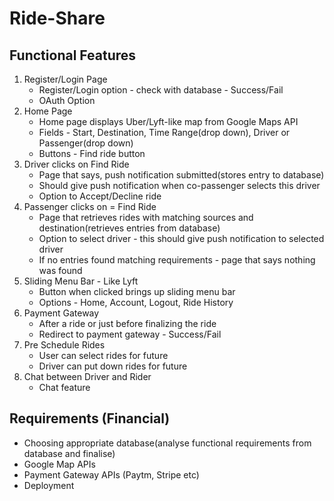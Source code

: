 # Ride-Share
## Functional Features 
<ol>
  <li>
  Register/Login Page
    <ul>
      <li> Register/Login option - check with database - Success/Fail</li>
      <li> OAuth Option </li>
    </ul>
  </li>
  <li>
  Home Page
    <ul>
      <li> Home page displays Uber/Lyft-like map from Google Maps API</li>
      <li> Fields - Start, Destination, Time Range(drop down), Driver or Passenger(drop down) </li>
      <li> Buttons - Find ride button</li>
    </ul>
  </li>
  <li>
  Driver clicks on Find Ride
    <ul>
      <li> Page that says, push notification submitted(stores entry to database)</li>
      <li> Should give push notification when co-passenger selects this driver</li>
      <li> Option to Accept/Decline ride</li>
    </ul>
  </li>
   <li>
  Passenger clicks on = Find Ride
    <ul>
      <li> Page that retrieves rides with matching sources and destination(retrieves entries from database)</li>
      <li> Option to select driver - this should give push notification to selected driver</li>
      <li> If no entries found matching requirements - page that says nothing was found</li>
    </ul>
  </li>
  <li>
  Sliding Menu Bar - Like Lyft
    <ul>
      <li> Button when clicked brings up sliding menu bar</li>
      <li> Options - Home, Account, Logout, Ride History</li>
    </ul>
  </li>
  <li>
  Payment Gateway
    <ul>
      <li> After a ride or just before finalizing the ride</li>
      <li> Redirect to payment gateway - Success/Fail</li>
    </ul>
  </li>
  <li>
  Pre Schedule Rides
    <ul>
      <li> User can select rides for future</li>
      <li> Driver can put down rides for future</li>
    </ul>
  </li>
  <li>
  Chat between Driver and Rider
    <ul>
      <li> Chat feature</li>
    </ul>
  </li>
</ol>

## Requirements (Financial)
<ul>
  <li> Choosing appropriate database(analyse functional requirements from database and finalise) </li>
  <li> Google Map APIs </li>
  <li> Payment Gateway APIs (Paytm, Stripe etc)</li>
  <li> Deployment</li>
</ul> 

